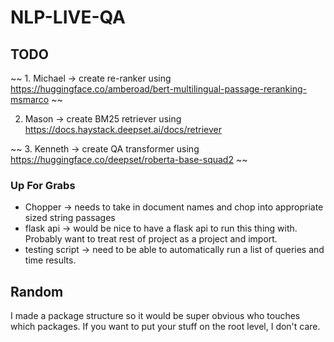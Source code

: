 # NLP-LIVE-QA

## TODO

~~ 1. Michael -> create re-ranker using https://huggingface.co/amberoad/bert-multilingual-passage-reranking-msmarco ~~

2. Mason -> create BM25 retriever using https://docs.haystack.deepset.ai/docs/retriever

~~ 3. Kenneth -> create QA transformer using https://huggingface.co/deepset/roberta-base-squad2 ~~


### Up For Grabs

* Chopper -> needs to take in document names and chop into appropriate sized string passages
* flask api -> would be nice to have a flask api to run this thing with. Probably want to treat rest of project as a project and import.
* testing script -> need to be able to automatically run a list of queries and time results.

## Random
I made a package structure so it would be super obvious who touches which packages. If you want to put your stuff on the root level, I don't care.